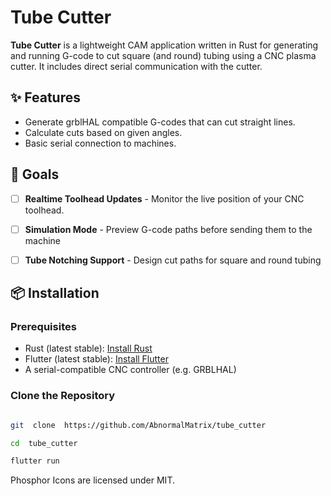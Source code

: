 
# Tube Cutter

  

**Tube Cutter** is a lightweight CAM application written in Rust for generating and running G-code to cut square (and round) tubing using a CNC plasma cutter. It includes direct serial communication with the cutter.

  ## ✨ Features
  * Generate grblHAL compatible G-codes that can cut straight lines.
  * Calculate cuts based on given angles.
  * Basic serial connection to machines.

## 🎯 Goals

- [ ] **Realtime Toolhead Updates** - Monitor the live position of your CNC toolhead.
- [ ] **Simulation Mode** - Preview G-code paths before sending them to the machine
- [ ] **Tube Notching Support** - Design cut paths for square and round tubing 


  

## 📦 Installation

  

### Prerequisites

  

- Rust (latest stable): [Install Rust](https://www.rust-lang.org/tools/install)
- Flutter (latest stable): [Install Flutter](https://flutter.dev/docs/get-started/install)
- A serial-compatible CNC controller (e.g. GRBLHAL)

  

### Clone the Repository

  

```bash

git  clone  https://github.com/AbnormalMatrix/tube_cutter

cd  tube_cutter

flutter run

```

Phosphor Icons are licensed under MIT.